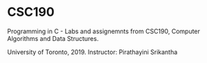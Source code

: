 # CSC190
Programming in C - Labs and assignemnts from CSC190, Computer Algorithms and Data Structures.


University of Toronto, 2019. Instructor: Pirathayini Srikantha
